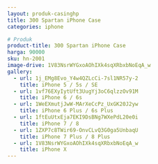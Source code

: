 ```yaml
---
layout: produk-casinghp
title: 300 Spartan iPhone Case
categories: iphone

# Produk
product-title: 300 Spartan iPhone Case
harga: 90000
sku: hn-2001
image-drive: 1V83NsrWYGxoAOhIXk4sqXRbxbNoEqA_w
gallery:
  - url: 1j_EMg8Evo_Y4w4QZLcCi-7sl1NR57y-2
    title: iPhone 5 / 5s / SE
  - url: 1vf76EXyIytUft3UugYj3oC6qlzzOv91M
    title: iPhone 6 / 6s
  - url: 1WeEXmutjJwW-MArXeCcPz_UxGK20J2yw
    title: iPhone 6 Plus / 6s Plus
  - url: 1ftEuUtxEja7EKI9DsBNg7WXePdL20e0i
    title: iPhone 7 / 8
  - url: 1ZXP7c8TWir69-OnvCLvQ3G0ga5UnbaqU
    title: iPhone 7 Plus / 8 Plus
  - url: 1V83NsrWYGxoAOhIXk4sqXRbxbNoEqA_w
    title: iPhone X
---
```

